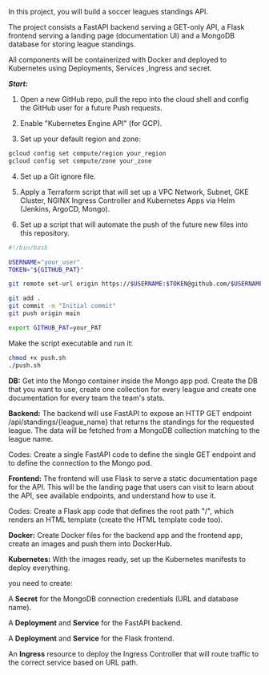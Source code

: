 In this project, you will build a soccer leagues standings API. 

The project consists a FastAPI backend serving a GET-only API, a Flask frontend serving a landing page (documentation UI) and a MongoDB database for storing league standings. 

All components will be containerized with Docker and deployed to Kubernetes using Deployments, Services ,Ingress and secret. 

***Start:***

1) Open a new GitHub repo, pull the repo into the cloud shell and config the GitHub user for a future Push requests.

2) Enable "Kubernetes Engine API" (for GCP).

3) Set up your default region and zone:
```bash
gcloud config set compute/region your_region
gcloud config set compute/zone your_zone
```
4) Set up a Git ignore file.

5) Apply a Terraform script that will set up a VPC Network, Subnet, GKE Cluster, NGINX Ingress Controller and Kubernetes Apps via Helm (Jenkins, ArgoCD, Mongo).

6) Set up a script that will automate the push of the future new files into this repository.
```bash
#!/bin/bash

USERNAME="your_user"
TOKEN="${GITHUB_PAT}"

git remote set-url origin https://$USERNAME:$TOKEN@github.com/$USERNAME/your_repo.git

git add .
git commit -m "Initial commit"
git push origin main
```
```bash
export GITHUB_PAT=your_PAT
```
Make the script executable and run it:
```bash
chmod +x push.sh
./push.sh
```

**DB:**
Get into the Mongo container inside the Mongo app pod.
Create the DB that you want to use, create one collection for every league and create one documentation for every team the team's stats.

**Backend:**
The backend will use FastAPI to expose an HTTP GET endpoint /api/standings/{league_name} that returns the standings for the requested league. The data will be fetched from a MongoDB collection matching to the league name.

Codes: Create a single FastAPI code to define the single GET endpoint and to define the connection to the Mongo pod.

**Frontend:**
The frontend will use Flask to serve a static documentation page for the API.
This will be the landing page that users can visit to learn about the API, see available endpoints, and understand how to use it.

Codes: Create a Flask app code that defines the root path "/", which renders an HTML template (create the HTML template code too).

**Docker:**
Create Docker files for the backend app and the frontend app, create an images and push them into DockerHub.

**Kubernetes:**
With the images ready, set up the Kubernetes manifests to deploy everything.

you need to create:

A **Secret** for the MongoDB connection credentials (URL and database name).

A **Deployment** and **Service** for the FastAPI backend.

A **Deployment** and **Service** for the Flask frontend.

An **Ingress** resource to deploy the Ingress Controller that will route traffic to the correct service based on URL path.

